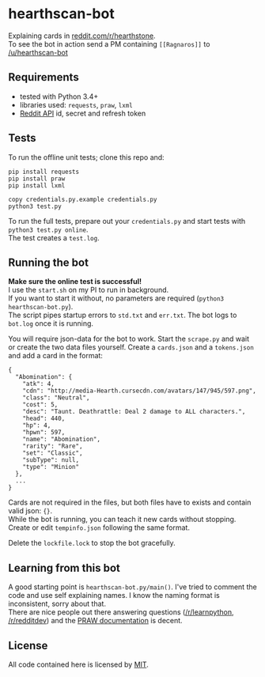 # hearthscan-bot
Explaining cards in [reddit.com/r/hearthstone](https://www.reddit.com/r/hearthstone/).  
To see the bot in action send a PM containing `[[Ragnaros]]` to [/u/hearthscan-bot](https://www.reddit.com/message/compose/?to=hearthscan-bot)

## Requirements
- tested with Python 3.4+
- libraries used: `requests`, `praw`, `lxml`
- [Reddit API](https://www.reddit.com/prefs/apps/) id, secret and refresh token

## Tests
To run the offline unit tests; clone this repo and:
```
pip install requests
pip install praw
pip install lxml

copy credentials.py.example credentials.py
python3 test.py
```
To run the full tests, prepare out your `credentials.py` and start tests with `python3 test.py online`.  
The test creates a `test.log`.

## Running the bot
**Make sure the online test is successful!**  
I use the `start.sh` on my PI to run in background.  
If you want to start it without, no parameters are required (`python3 hearthscan-bot.py`).  
The script pipes startup errors to `std.txt` and `err.txt`. The bot logs to `bot.log` once it is running.

You will require json-data for the bot to work. Start the `scrape.py` and wait or create the two data files yourself.
Create a `cards.json` and a `tokens.json` and add a card in the format:
```
{
  "Abomination": {
    "atk": 4,
    "cdn": "http://media-Hearth.cursecdn.com/avatars/147/945/597.png",
    "class": "Neutral",
    "cost": 5,
    "desc": "Taunt. Deathrattle: Deal 2 damage to ALL characters.",
    "head": 440,
    "hp": 4,
    "hpwn": 597,
    "name": "Abomination",
    "rarity": "Rare",
    "set": "Classic",
    "subType": null,
    "type": "Minion"
  },
  ...
}
```
Cards are not required in the files, but both files have to exists and contain valid json: `{}`.  
While the bot is running, you can teach it new cards without stopping. Create or edit `tempinfo.json` following the same format.

Delete the `lockfile.lock` to stop the bot gracefully.

## Learning from this bot
A good starting point is `hearthscan-bot.py/main()`. I've tried to comment the code and use self explaining names. I know the naming format is inconsistent, sorry about that.  
There are nice people out there answering questions ([/r/learnpython](https://www.reddit.com/r/learnpython), [/r/redditdev](https://www.reddit.com/r/redditdev)) and the [PRAW documentation](https://praw.readthedocs.org/en/stable/pages/writing_a_bot.html) is decent.

## License
All code contained here is licensed by [MIT](https://github.com/d-schmidt/hearthscan-bot/blob/master/LICENSE).
